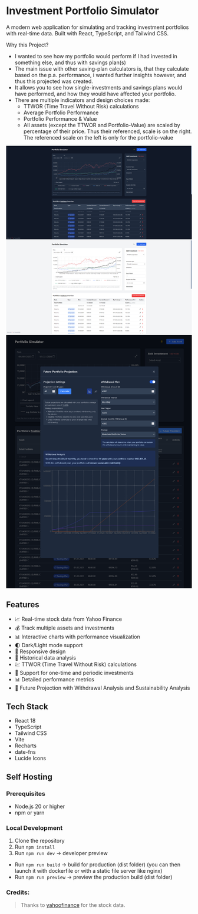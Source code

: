 # Investment Portfolio Simulator

A modern web application for simulating and tracking investment portfolios with real-time data. Built with React, TypeScript, and Tailwind CSS.

Why this Project?
- I wanted to see how my portfolio would perform if I had invested in something else, and thus with savings plan(s)
- The main issue with other saving-plan calculators is, that they calculate based on the p.a. performance, i wanted further insights however, and thus this projected was created.
- It allows you to see how single-investments and savings plans would have performed, and how they would have affected your portfolio.
- There are multiple indicators and design choices made:
  - TTWOR (Time Travel Without Risk) calculations
  - Average Portfolio Performance
  - Portfolio Performance & Value
  - All assets (except the TTWOR and Portfolio-Value) are scaled by percentage of their price. Thus their referenced, scale is on the right. The referenced scale on the left is only for the portfolio-value

![Dark Mode Preview](./docs/dark-mode.png)
![Light Mode Preview](./docs/light-mode.png)
![Future Projection Modal](./docs/future-projection.png)

## Features

- 📈 Real-time stock data from Yahoo Finance
- 💰 Track multiple assets and investments
- 📊 Interactive charts with performance visualization
- 🌓 Dark/Light mode support
- 📱 Responsive design
- 📅 Historical data analysis
- 💹 TTWOR (Time Travel Without Risk) calculations
- 🔄 Support for one-time and periodic investments
- 📊 Detailed performance metrics
- 📅 Future Projection with Withdrawal Analysis and Sustainability Analysis

## Tech Stack

- React 18
- TypeScript
- Tailwind CSS
- Vite
- Recharts
- date-fns
- Lucide Icons

## Self Hosting

### Prerequisites

- Node.js 20 or higher
- npm or yarn

### Local Development

1. Clone the repository
2. Run `npm install`
3. Run `npm run dev` -> developer preview
  - Run `npm run build` -> build for production (dist folder) (you can then launch it with dockerfile or with a static file server like nginx)
  - Run `npm run preview` -> preview the production build (dist folder)

### Credits:

> Thanks to [yahoofinance](https://finance.yahoo.com/) for the stock data.
